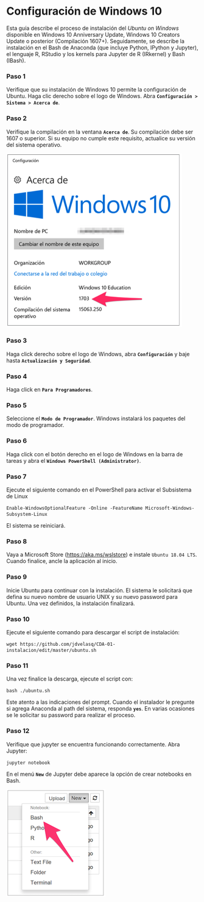 # Configuración de Windows 10

Esta guía describe el proceso de instalación del *Ubuntu on Windows* disponible
en Windows 10 Anniversary Update, Windows 10 Creators Update o posterior
(Compilación 1607+). Seguidamente, se describe la instalación en el Bash de
Anaconda (que incluye Python, IPython y Jupyter), el lenguaje R, RStudio y los
kernels para Jupyter de R (IRkernel) y Bash (IBash).


### Paso 1
Verifique que su instalación de Windows 10 permite la configuración de Ubuntu.
Haga clic derecho sobre el logo de Windows. Abra
**`Configuración > Sistema > Acerca de`**.


### Paso 2
Verifique la compilación en la ventana **`Acerca de`**. Su compilación debe ser 1607 o superior. Si su equipo no cumple este requisito, actualice su versión del sistema operativo.

![alt](images/win10-version.png)

### Paso 3
Haga click derecho sobre el logo de Windows, abra **`Configuración`** y baje hasta **`Actualización y Seguridad`**.


### Paso 4
Haga click en **`Para Programadores`**.

### Paso 5
Seleccione el **`Modo de Programador`**. Windows instalará los paquetes del modo de programador.

### Paso 6
Haga click con el botón derecho en el logo de Windows en la barra de tareas y abra el **`Windows PowerShell (Administrator)`**.

### Paso 7
Ejecute el siguiente comando en el PowerShell para activar el Subsistema de Linux

```
Enable-WindowsOptionalFeature -Online -FeatureName Microsoft-Windows-Subsystem-Linux
```

El sistema se reiniciará.


### Paso 8
Vaya a Microsoft Store (https://aka.ms/wslstore) e instale ``Ubuntu 18.04 LTS``. Cuando finalice, ancle la aplicación al inicio.


### Paso 9
Inicie Ubuntu para continuar con la instalación. El sistema le solicitará que defina su nuevo nombre de usuario UNIX y su nuevo password para Ubuntu. Una vez definidos, la instalación finalizará.




### Paso 10
Ejecute el siguiente comando para descargar el script de instalación:

```
wget https://github.com/jdvelasq/CDA-01-instalacion/edit/master/ubuntu.sh
```


### Paso 11
Una vez finalice la descarga, ejecute el script con:

```
bash ./ubuntu.sh
```

Este atento a las indicaciones del prompt. Cuando el instalador le pregunte si agrega Anaconda al path del sistema, responda **`yes`**. En varias ocasiones se le solicitar su password para realizar el proceso.


### Paso 12
Verifique que jupyter se encuentra funcionando correctamente. Abra Jupyter:
```
jupyter notebook
```

En el menú **`New`** de Jupyter debe aparece la opción de crear notebooks en
Bash.

![alt](images/macOS-jupyter-IBash.png)
